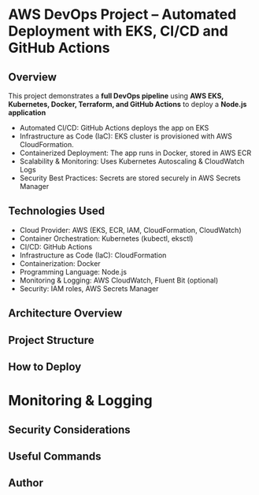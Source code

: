 # AWS DevOps Project – Automated Deployment with EKS, CI/CD and GitHub Actions
## Overview
This project demonstrates a **full DevOps pipeline** using **AWS EKS, Kubernetes, Docker, Terraform, and GitHub Actions** to deploy a **Node.js application**
- Automated CI/CD: GitHub Actions deploys the app on EKS
- Infrastructure as Code (IaC): EKS cluster is provisioned with AWS CloudFormation.
- Containerized Deployment: The app runs in Docker, stored in AWS ECR
- Scalability & Monitoring: Uses Kubernetes Autoscaling & CloudWatch Logs
- Security Best Practices: Secrets are stored securely in AWS Secrets Manager

## Technologies Used
- Cloud Provider: AWS (EKS, ECR, IAM, CloudFormation, CloudWatch)
- Container Orchestration: Kubernetes (kubectl, eksctl)
- CI/CD: GitHub Actions
- Infrastructure as Code (IaC): CloudFormation
- Containerization: Docker
- Programming Language: Node.js
- Monitoring & Logging: AWS CloudWatch, Fluent Bit (optional)
- Security: IAM roles, AWS Secrets Manager

## Architecture Overview

## Project Structure

## How to Deploy

# Monitoring & Logging

## Security Considerations

## Useful Commands

## Author

